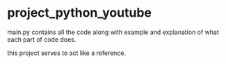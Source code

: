 # project_python_youtube
main.py contains all the code along with example and explanation of what each part of code does.

this project serves to act like a reference.
